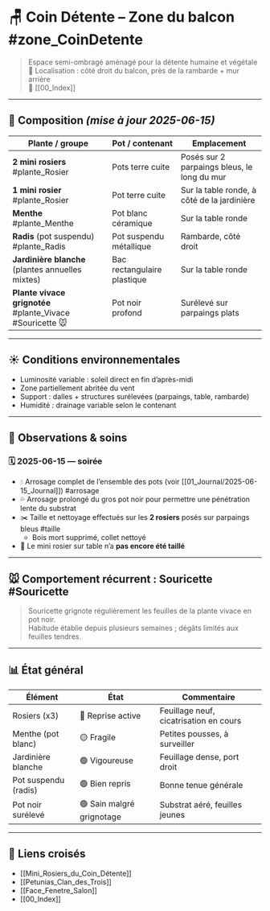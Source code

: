 # 🪑 Coin Détente – Zone du balcon #zone_CoinDetente

> Espace semi-ombragé aménagé pour la détente humaine et végétale  
> 📍 Localisation : côté droit du balcon, près de la rambarde + mur arrière  
> 🔗 [[00_Index]]

---

## 🌿 Composition *(mise à jour 2025-06-15)*

| Plante / groupe                                              | Pot / contenant            | Emplacement                                   |
|-------------------------------------------------------------|----------------------------|-----------------------------------------------|
| **2 mini rosiers** #plante_Rosier                           | Pots terre cuite           | Posés sur 2 parpaings bleus, le long du mur   |
| **1 mini rosier** #plante_Rosier                            | Pot terre cuite            | Sur la table ronde, à côté de la jardinière   |
| **Menthe** #plante_Menthe                                   | Pot blanc céramique        | Sur la table ronde                            |
| **Radis** (pot suspendu) #plante_Radis                      | Pot suspendu métallique    | Rambarde, côté droit                          |
| **Jardinière blanche** (plantes annuelles mixtes)           | Bac rectangulaire plastique| Sur la table ronde                            |
| **Plante vivace grignotée** #plante_Vivace #Souricette 🐭   | Pot noir profond           | Surélevé sur parpaings plats                  |

---

## ☀️ Conditions environnementales

- Luminosité variable : soleil direct en fin d’après-midi
- Zone partiellement abritée du vent
- Support : dalles + structures surélevées (parpaings, table, rambarde)
- Humidité : drainage variable selon le contenant

---

## 🔎 Observations & soins

### 🗓️ 2025-06-15 — soirée

- 💧 Arrosage complet de l’ensemble des pots (voir [[01_Journal/2025-06-15_Journal]]) #arrosage  
- 💦 Arrosage prolongé du gros pot noir pour permettre une pénétration lente du substrat  
- ✂️ Taille et nettoyage effectués sur les **2 rosiers** posés sur parpaings bleus #taille  
  - Bois mort supprimé, collet nettoyé  
- 📌 Le mini rosier sur table n’a **pas encore été taillé**

---

## 🐭 Comportement récurrent : Souricette #Souricette

> Souricette grignote régulièrement les feuilles de la plante vivace en pot noir.  
> Habitude établie depuis plusieurs semaines ; dégâts limités aux feuilles tendres.

---

## 📊 État général

| Élément                     | État                   | Commentaire |
|-----------------------------|------------------------|-------------|
| Rosiers (x3)               | 🌱 Reprise active      | Feuillage neuf, cicatrisation en cours |
| Menthe (pot blanc)         | 🟡 Fragile            | Petites pousses, à surveiller |
| Jardinière blanche         | 🟢 Vigoureuse         | Feuillage dense, port droit |
| Pot suspendu (radis)       | 🟢 Bien repris        | Bonne tenue générale |
| Pot noir surélevé          | 🟢 Sain malgré grignotage | Substrat aéré, feuilles jeunes |

---

## 🔗 Liens croisés

- [[Mini_Rosiers_du_Coin_Détente]]
- [[Petunias_Clan_des_Trois]]
- [[Face_Fenetre_Salon]]
- [[00_Index]]